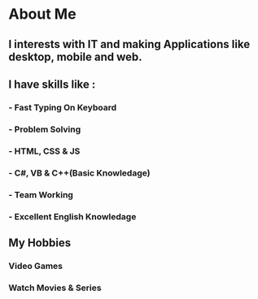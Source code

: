 # About Me

## I interests with IT and making Applications like desktop, mobile and web.

## I have skills like :

### - Fast Typing On Keyboard
### - Problem Solving 
### - HTML, CSS & JS
### - C#, VB & C++(Basic Knowledage)
### - Team Working
### - Excellent English Knowledage

## My Hobbies

### Video Games
### Watch Movies & Series

<!--
**AsemAbuOthman/AsemAbuOthman** is a ✨ _special_ ✨ repository because its `README.md` (this file) appears on your GitHub profile.

Here are some ideas to get you started:

- 🔭 I’m currently working on ...
- 🌱 I’m currently learning ...
- 👯 I’m looking to collaborate on ...
- 🤔 I’m looking for help with ...
- 💬 Ask me about ...
- 📫 How to reach me: ...
- 😄 Pronouns: ...
- ⚡ Fun fact: ...
-->
